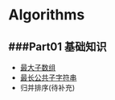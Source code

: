 # Algorithms

###Part01 基础知识
---
- [最大子数组](./part01/maximum_subarray.cpp)
- [最长公共子字符串](./part01/longest_common_substring.cpp)
- 归并排序(待补充)

